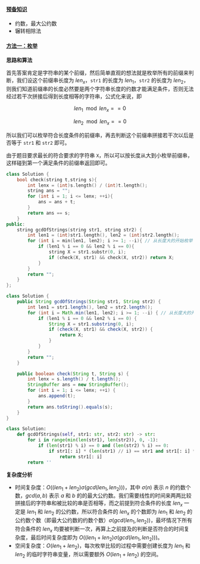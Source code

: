 ﻿#### [预备知识](https://leetcode.cn/problems/greatest-common-divisor-of-strings/solutions/143956/zi-fu-chuan-de-zui-da-gong-yin-zi-by-leetcode-solu/)

-   约数，最大公约数
-   辗转相除法

#### [方法一：枚举](https://leetcode.cn/problems/greatest-common-divisor-of-strings/solutions/143956/zi-fu-chuan-de-zui-da-gong-yin-zi-by-leetcode-solu/)

**思路和算法**

首先答案肯定是字符串的某个前缀，然后简单直观的想法就是枚举所有的前缀来判断，我们设这个前缀串长度为 $len_x$，`str1` 的长度为 $len_1$，`str2` 的长度为 $len_2$，则我们知道前缀串的长度必然要是两个字符串长度的约数才能满足条件，否则无法经过若干次拼接后得到长度相等的字符串，公式化来说，即

$$len_1 \mod len_x == 0$$

$$len_2 \mod len_x == 0$$

所以我们可以枚举符合长度条件的前缀串，再去判断这个前缀串拼接若干次以后是否等于 `str1` 和 `str2` 即可。

由于题目要求最长的符合要求的字符串 `X`，所以可以按长度从大到小枚举前缀串，这样碰到第一个满足条件的前缀串返回即可。

```cpp
class Solution {
    bool check(string t,string s){
        int lenx = (int)s.length() / (int)t.length();
        string ans = "";
        for (int i = 1; i <= lenx; ++i){
            ans = ans + t;
        }
        return ans == s;
    }
public:
    string gcdOfStrings(string str1, string str2) {
        int len1 = (int)str1.length(), len2 = (int)str2.length();
        for (int i = min(len1, len2); i >= 1; --i){ // 从长度大的开始枚举
            if (len1 % i == 0 && len2 % i == 0){
                string X = str1.substr(0, i);
                if (check(X, str1) && check(X, str2)) return X;
            }
        }
        return "";
    }
};
```

```java
class Solution {
    public String gcdOfStrings(String str1, String str2) {
        int len1 = str1.length(), len2 = str2.length();
        for (int i = Math.min(len1, len2); i >= 1; --i) { // 从长度大的开始枚举
            if (len1 % i == 0 && len2 % i == 0) {
                String X = str1.substring(0, i);
                if (check(X, str1) && check(X, str2)) {
                    return X;
                }
            }
        }
        return "";
    }

    public boolean check(String t, String s) {
        int lenx = s.length() / t.length();
        StringBuffer ans = new StringBuffer();
        for (int i = 1; i <= lenx; ++i) {
            ans.append(t);
        }
        return ans.toString().equals(s);
    }
}
```

```python
class Solution:
    def gcdOfStrings(self, str1: str, str2: str) -> str:
        for i in range(min(len(str1), len(str2)), 0, -1):
            if (len(str1) % i) == 0 and (len(str2) % i) == 0:
                if str1[: i] * (len(str1) // i) == str1 and str1[: i] * (len(str2) // i) == str2:
                    return str1[: i]
        return ''
```

**复杂度分析**

-   时间复杂度：$O((len_1+len_2)\sigma(gcd(len_1,len_2)))$，其中 $\sigma(n)$ 表示 $n$ 的约数个数，$gcd(a,b)$ 表示 $a$ 和 $b$ 的的最大公约数。我们需要线性的时间来两两比较拼接后的字符串和被比较的串是否相等，而之前提到符合条件的长度 $len_x$ 一定是 $len_1$ 和 $len_2$ 的公约数，所以符合条件的 $len_x$ 的个数即为 $len_1$ 和 $len_2$ 的公约数个数（即最大公约数的约数个数）$\sigma(gcd(len_1,len_2))$，最坏情况下所有符合条件的 $len_x$ 均要被判断一次，再算上之前提及的判断是否符合的时间复杂度，最后时间复杂度即为 $O((len_1+len_2)\sigma(gcd(len_1,len_2)))$。
-   空间复杂度：$O(len_1+len_2)$，每次枚举比较的过程中需要创建长度为 $len_1$ 和 $len_2$ 的临时字符串变量，所以需要额外 $O(len_1+len_2)$ 的空间。
